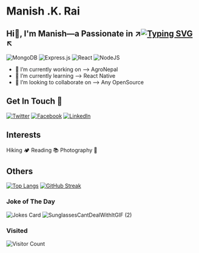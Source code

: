 
# Manish .K. Rai


## Hi👋, I'm Manish—a Passionate in ↗[![Typing SVG](https://readme-typing-svg.demolab.com?Code&weight=900&size=24&duration=2000&pause=200&width=135&center=true&lines=Learning;Growing;Developing)](https://git.io/typing-svg)↖

![MongoDB](https://img.shields.io/badge/MongoDB-%234ea94b.svg?style=for-the-badge&logo=mongodb&logoColor=white)
![Express.js](https://img.shields.io/badge/express.js-%23404d59.svg?style=for-the-badge&logo=express&logoColor=%2361DAFB)
![React](https://img.shields.io/badge/react-%2320232a.svg?style=for-the-badge&logo=react&logoColor=%2361DAFB)
![NodeJS](https://img.shields.io/badge/node.js-6DA55F?style=for-the-badge&logo=node.js&logoColor=white)

- 🔭 I’m currently working on --> AgroNepal
- 🌱 I’m currently learning --> React Native
- 👯 I’m looking to collaborate on --> Any OpenSource

## Get In Touch 🙌
[![Twitter](https://img.shields.io/badge/Twitter-%231DA1F2.svg?style=for-the-badge&logo=Twitter&logoColor=white)](https://twitter.com/ManishKRme)
[![Facebook](https://img.shields.io/badge/Facebook-%231877F2.svg?style=for-the-badge&logo=Facebook&logoColor=white)](https://www.facebook.com/profile.php?id=100009820152155)
[![LinkedIn](https://img.shields.io/badge/linkedin-%230077B5.svg?style=for-the-badge&logo=linkedin&logoColor=white)](https://www.linkedin.com/in/manish-kumar-rai-926461222/)

## Interests
Hiking 🏕️ Reading 📚 Photography 📸

## Others
[![Top Langs](https://github-readme-stats.vercel.app/api/top-langs/?username=manishrai0021&layout=compact)](https://github.com/manishrai0021/github-readme-stats)
[![GitHub Streak](https://streak-stats.demolab.com/?user=manishrai0021&theme=tokyonight_duo&hide_border=true)](https://git.io/streak-stats)


### Joke of The Day
![Jokes Card](https://readme-jokes.vercel.app/api?hideBorder&theme=gotham&textColor=%f5f5f7) ![SunglassesCantDealWithItGIF (2)](https://user-images.githubusercontent.com/94151781/217232669-15c362b9-72a4-4b60-acef-f2d51942f97a.gif)


### Visited
![Visitor Count](https://profile-counter.glitch.me/{manishrai0021}/count.svg)
